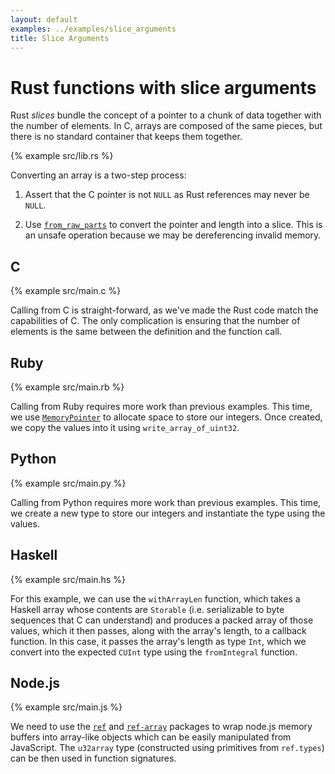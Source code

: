 ```yaml
---
layout: default
examples: ../examples/slice_arguments
title: Slice Arguments
---
```


# Rust functions with slice arguments

Rust *slices* bundle the concept of a pointer to a chunk of data
together with the number of elements. In C, arrays are composed of the
same pieces, but there is no standard container that keeps them
together.

{% example src/lib.rs %}

Converting an array is a two-step process:

1. Assert that the C pointer is not `NULL` as Rust references may
never be `NULL`.

2. Use [`from_raw_parts`][from_raw_parts] to convert the pointer and
length into a slice. This is an unsafe operation because we may be
dereferencing invalid memory.

[from_raw_parts]: http://doc.rust-lang.org/std/slice/fn.from_raw_parts.html

## C

{% example src/main.c %}

Calling from C is straight-forward, as we've made the Rust code match
the capabilities of C. The only complication is ensuring that the
number of elements is the same between the definition and the function
call.

## Ruby

{% example src/main.rb %}

Calling from Ruby requires more work than previous examples. This
time, we use [`MemoryPointer`][MemoryPointer] to allocate space to
store our integers. Once created, we copy the values into it using
`write_array_of_uint32`.

[MemoryPointer]: https://github.com/ffi/ffi/wiki/Pointers#memorypointer

## Python

{% example src/main.py %}

Calling from Python requires more work than previous examples. This
time, we create a new type to store our integers and instantiate the
type using the values.

## Haskell

{% example src/main.hs %}

For this example, we can use the `withArrayLen` function, which takes
a Haskell array whose contents are `Storable` (i.e. serializable to
byte sequences that C can understand) and produces a packed array of
those values, which it then passes, along with the array's length, to
a callback function. In this case, it passes the array's length as
type `Int`, which we convert into the expected `CUInt` type using
the `fromIntegral` function.

## Node.js

{% example src/main.js %}

We need to use the [`ref`][ref] and [`ref-array`][ref-array] packages
to wrap node.js memory buffers into array-like objects which can be easily
manipulated from JavaScript. The `u32array` type (constructed using
primitives from `ref.types`) can be then used in function signatures.

[ref]: https://www.npmjs.com/package/ref
[ref-array]: https://www.npmjs.com/package/ref-array
